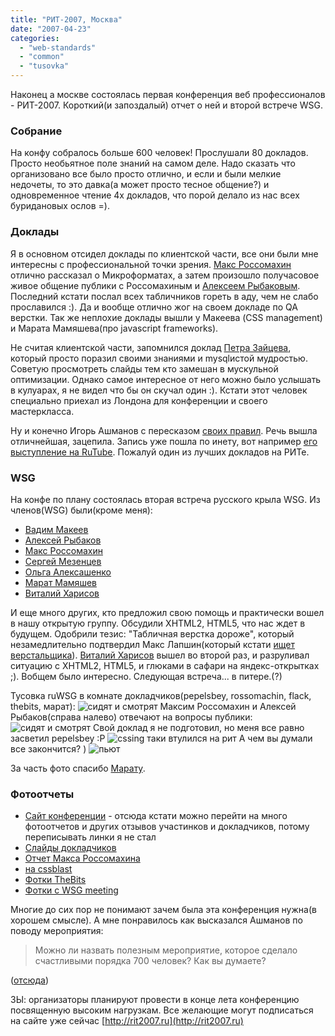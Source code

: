```yaml
---
title: "РИТ-2007, Москва"
date: "2007-04-23"
categories: 
  - "web-standards"
  - "common"
  - "tusovka"
---
```


Наконец а москве состоялась первая конференция веб профессионалов - РИТ-2007. Короткий(и запоздалый) отчет о ней и второй встрече WSG.

### Собрание

На конфу собралось больше 600 человек! Прослушали 80 докладов. Просто необьятное поле знаний на самом деле. Надо сказать что организовано все было просто отлично, и если и были мелкие недочеты, то это давка(а может просто тесное общение?) и одновременное чтение 4х докладов, что порой делало из нас всех буридановых ослов =).

### Доклады

Я в основном отсидел доклады по клиентской части, все они были мне интересны с профессиональной точки зрения. [Макс Россомахин](http://rossomachin.livejournal.com/) отлично рассказал о Микроформатах, а затем произошло получасовое живое общение публики с Росcомахиным и [Алексеем Рыбаковым](http://flack.ru/). Последний кстати послал всех табличников гореть в аду, чем не слабо прославился :). Да и вообще отлично жог на своем докладе по QA верстки. Так же неплохие доклады вышли у Макеева (CSS management) и Марата Мамяшева(про javascript frameworks).

Не считая клиентской части, запомнился доклад [Петра Зайцева](http://www.mysqlperformanceblog.com/), который просто поразил своими знаниями и mysqlистой мудростью. Советую просмотреть слайды тем кто замешан в мускульной оптимизации. Однако самое интересное от него можно было услышать в кулуарах, я не видел что бы он скучал один :). Кстати этот человек специально приехал из Лондона для конференции и своего мастеркласса.

Ну и конечно Игорь Ашманов с пересказом [своих правил](http://www.ashmanov.com/pap/ashrul.phtml). Речь вышла отличнейшая, зацепила. Запись уже пошла по инету, вот например [его выступление на RuTube](http://rutube.ru/tracks/37785.html). Пожалуй один из лучших докладов на РИТе.

### WSG

На конфе по плану состоялась вторая встреча русского крыла WSG. Из членов(WSG) были(кроме меня):

- [Вадим Макеев](http://pepelsbey.net/)
- [Алексей Рыбаков](http://flack.ru/)
- [Макс Россомахин](http://rossomachin.livejournal.com/)
- [Сергей Мезенцев](http://thebits.livejournal.com)
- [Ольга Алексашенко](http://engelside.net)
- [Марат Мамяшев](http://cssblast.ru)
- [Виталий Харисов](http://harisov.livejournal.com/)

И еще много других, кто предложил свою помощь и практически вошел в нашу открытую группу. Обсудили XHTML2, HTML5, что нас ждет в будущем. Одобрили тезис: "Табличная верстка дороже", который незамедлительно подтвердил Макс Лапшин(который кстати [ищет верстальщика](http://maxidoors.ru/articles/2007/04/18/html-coder-required)). [Виталий Харисов](http://harisov.livejournal.com/) вышел во второй раз, и разруливал ситуацию с XHTML2, HTML5, и глюками в сафари на яндекс-открытках ;). Вобщем было интересно. Следующая встреча... в питере.(?)

Тусовка ruWSG в комнате докладчиков(pepelsbey, rossomachin, flack, thebits, марат): ![сидят и смотрят](/images/rit/WSG_small.jpg) Максим Россомахин и Алексей Рыбаков(справа налево) отвечают на вопросы публики: ![сидят и смотрят](/images/rit/day1-004_small.jpg) Свой доклад я не подготовил, но меня все равно засветил pepelsbey :P ![cssing таки втулился на рит](/images/rit/rit_cssing_small.jpg) А чем вы думали все закончится? ) ![пьют](/images/rit/day2-027_small.jpg)

За часть фото спасибо [Марату](http://cssblast.ru).

### Фотоотчеты

- [Сайт конференции](http://www.rit2007.ru/) - отсюда кстати можно перейти на много фотоотчетов и других отзывов участинков и докладчиков, потому переписывать линки я не стал
- [Слайды докладчиков](http://www.habrahabr.ru/blog/webdev/9644.html)
- [Отчет Макса Россомахина](http://rossomachin.livejournal.com/80241.html)
- [на cssblast](http://cssblast.ru/news/814/)
- [Фотки TheBits](http://www.flickr.com/photos/thebits/sets/72157600103131875/)
- [Фотки с WSG meeting](http://flickr.com/groups/wsg-russia/)

Многие до сих пор не понимают зачем была эта конференция нужна(в хорошем смысле). А мне понравилось как высказался Ашманов по поводу мероприятия:

> Можно ли назвать полезным мероприятие, которое сделало счастливыми порядка 700 человек? Как вы думаете?

([отсюда](http://www.vz.ru/society/2007/4/18/78113.html))

ЗЫ: организаторы планируют провести в конце лета конференцию посвященную высоким нагрузкам. Все желающие могут подписаться на сайте уже сейчас [http://rit2007.ru](http://rit2007.ru)
